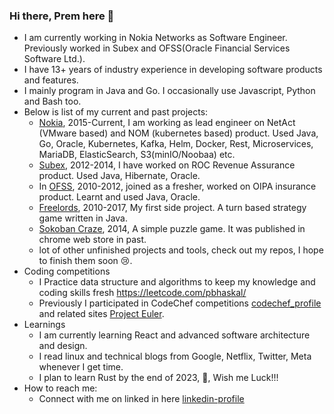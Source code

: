 ### Hi there, Prem here 👋

- I am currently working in Nokia Networks as Software Engineer. Previously worked in Subex and OFSS(Oracle Financial Services Software Ltd.).
- I have 13+ years of industry experience in developing software products and features.
- I mainly program in Java and Go. I occasionally use Javascript, Python and Bash too.
- Below is list of my current and past projects:
  - [Nokia](https://www.nokia.com/), 2015-Current, I am working as lead engineer on NetAct (VMware based) and NOM (kubernetes based) product. Used Java, Go, Oracle, Kubernetes, Kafka, Helm, Docker, Rest, Microservices, MariaDB, ElasticSearch, S3(minIO/Noobaa) etc.
  - [Subex](https://www.subex.com/), 2012-2014, I have worked on ROC Revenue Assurance product. Used Java, Hibernate, Oracle.
  - In [OFSS](https://www.linkedin.com/company/oracle-financial-services-software-limited/?originalSubdomain=in), 2010-2012, joined as a fresher, worked on OIPA insurance product. Learnt and used Java, Oracle.
  - [Freelords](https://sourceforge.net/projects/freelords/), 2010-2017, My first side project. A turn based strategy game written in Java.
  - [Sokoban Craze](https://github.com/prembhaskal/sokoban), 2014, A simple puzzle game. It was published in chrome web store in past.
  - lot of other unfinished projects and tools, check out my repos, I hope to finish them soon 😢.
- Coding competitions
  - I Practice data structure and algorithms to keep my knowledge and coding skills fresh https://leetcode.com/pbhaskal/ 
  - Previously I participated in CodeChef competitions [codechef_profile](https://www.codechef.com/users/defacto) and related sites [Project Euler](https://projecteuler.net/progress=prembhaskal).
- Learnings
  - I am currently learning React and advanced software architecture and design.
  - I read linux and technical blogs from Google, Netflix, Twitter, Meta whenever I get time.
  - I plan to learn Rust by the end of 2023, 🤞, Wish me Luck!!!
- How to reach me:
  - Connect with me on linked in here [linkedin-profile](https://www.linkedin.com/in/premkumar-bhaskal-aa990a21/)
<!--
**prembhaskal/prembhaskal** is a ✨ _special_ ✨ repository because its `README.md` (this file) appears on your GitHub profile.

Here are some ideas to get you started:

- 🔭 I’m currently working on ...
- 🌱 I’m currently learning ...
- 👯 I’m looking to collaborate on ...
- 🤔 I’m looking for help with ...
- 💬 Ask me about ...
- 📫 How to reach me: ...
- 😄 Pronouns: ...
- ⚡ Fun fact: ...
-->
